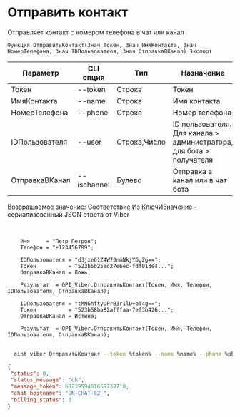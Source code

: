 ﻿---
sidebar_position: 4
---

# Отправить контакт
 Отправляет контакт с номером телефона в чат или канал



`Функция ОтправитьКонтакт(Знач Токен, Знач ИмяКонтакта, Знач НомерТелефона, Знач IDПользователя, Знач ОтправкаВКанал) Экспорт`

  | Параметр | CLI опция | Тип | Назначение |
  |-|-|-|-|
  | Токен | --token | Строка | Токен |
  | ИмяКонтакта | --name | Строка | Имя контакта |
  | НомерТелефона | --phone | Строка | Номер телефона |
  | IDПользователя | --user | Строка,Число | ID пользователя. Для канала > администратора, для бота > получателя |
  | ОтправкаВКанал | --ischannel | Булево | Отправка в канал или в чат бота |

  
  Возвращаемое значение:   Соответствие Из КлючИЗначение - сериализованный JSON ответа от Viber

<br/>




```bsl title="Пример кода"
    Имя     = "Петр Петров";
    Телефон = "+123456789";

    IDПользователя = "d3jxe61Z4W73nmNkjYGgZg==";
    Токен          = "523b5b25ed27e6ec-fdf013e4...";
    ОтправкаВКанал = Ложь;

    Результат  = OPI_Viber.ОтправитьКонтакт(Токен, Имя, Телефон, IDПользователя, ОтправкаВКанал);

    IDПользователя = "tMNGhftyUPrB3r1lD+bT4g==";
    Токен          = "523b58ba82afffaa-7ef3b426...";
    ОтправкаВКанал = Истина;

    Результат  = OPI_Viber.ОтправитьКонтакт(Токен, Имя, Телефон, IDПользователя, ОтправкаВКанал);
```



```sh title="Пример команды CLI"
    
  oint viber ОтправитьКонтакт --token %token% --name %name% --phone %phone% --user "d3jxe1111111111jYGgZg" --ischannel %ischannel%

```

```json title="Результат"
{
 "status": 0,
 "status_message": "ok",
 "message_token": 6023959401669739710,
 "chat_hostname": "SN-CHAT-02_",
 "billing_status": 3
}
```
